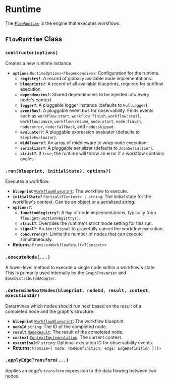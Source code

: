 # Runtime

The [`FlowRuntime`](/api/runtime#flowruntime-class) is the engine that executes workflows.

## `FlowRuntime` Class

### `constructor(options)`

Creates a new runtime instance.

-   **`options`** `RuntimeOptions<TDependencies>`: Configuration for the runtime.
    -   **`registry?`**: A record of globally available node implementations.
    -   **`blueprints?`**: A record of all available blueprints, required for subflow execution.
    -   **`dependencies?`**: Shared dependencies to be injected into every node's context.
    -   **`logger?`**: A pluggable logger instance (defaults to `NullLogger`).
     -   **`eventBus?`**: A pluggable event bus for observability. Emits events such as `workflow:start`, `workflow:finish`, `workflow:stall`, `workflow:pause`, `workflow:resume`, `node:start`, `node:finish`, `node:error`, `node:fallback`, and `node:skipped`.
    -   **`evaluator?`**: A pluggable expression evaluator (defaults to `SimpleEvaluator`).
    -   **`middleware?`**: An array of middleware to wrap node execution.
    -   **`serializer?`**: A pluggable serializer (defaults to `JsonSerializer`).
    -   **`strict?`**: If `true`, the runtime will throw an error if a workflow contains cycles.

### `.run(blueprint, initialState?, options?)`

Executes a workflow.

-   **`blueprint`** [`WorkflowBlueprint`](/api/flow#workflowblueprint-interface): The workflow to execute.
-   **`initialState?`** `Partial<TContext> | string`: The initial state for the workflow's context. Can be an object or a serialized string.
 -   **`options?`**:
     -   **`functionRegistry?`**: A `Map` of node implementations, typically from `flow.getFunctionRegistry()`.
     -   **`strict?`**: Overrides the runtime's strict mode setting for this run.
     -   **`signal?`**: An `AbortSignal` to gracefully cancel the workflow execution.
     -   **`concurrency?`**: Limits the number of nodes that can execute simultaneously.
-   **Returns**: `Promise<WorkflowResult<TContext>>`

### `.executeNode(...)`

A lower-level method to execute a single node within a workflow's state. This is primarily used internally by the `GraphTraverser` and `BaseDistributedAdapter`.

### `.determineNextNodes(blueprint, nodeId, result, context, executionId?)`

Determines which nodes should run next based on the result of a completed node and the graph's structure.

-   **`blueprint`** [`WorkflowBlueprint`](/api/flow#workflowblueprint-interface): The workflow blueprint.
-   **`nodeId`** `string`: The ID of the completed node.
-   **`result`** [`NodeResult`](/api/flow#noderesult-interface): The result of the completed node.
-   **`context`** [`ContextImplementation`](/api/context): The current context.
-   **`executionId?`** `string`: Optional execution ID for observability events.
-   **Returns**: `Promise<{ node: NodeDefinition; edge: EdgeDefinition }[]>`

### `.applyEdgeTransform(...)`

Applies an edge's `transform` expression to the data flowing between two nodes.
